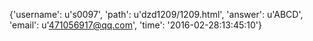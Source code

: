 {'username': u's0097', 'path': u'dzd1209/1209.html', 'answer': u'ABCD', 'email': u'471056917@qq.com', 'time': '2016-02-28:13:45:10'}